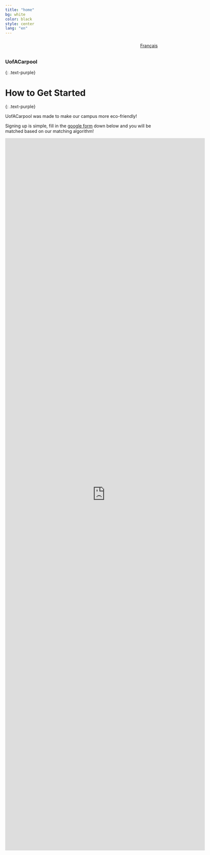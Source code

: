 ```yaml
---
title: "home"
bg: white
color: black
style: center
lang: "en"
---
```


<div style="text-align:right; padding: 10px 15px; font-size: 14px;">
  <span><a href="{{ '/fr/' | prepend: site.baseurl }}">Français</a></span>
</div>

### **UofACarpool**
{: .text-purple}

<span class="fa-stack subtlecircle" style="font-size:100px; background:rgba(255,166,0,0.1)">
  <i class="fa fa-circle fa-stack-2x text-white"></i>
  <i class="fa fa-bicycle fa-stack-1x text-orange"></i>
</span>

# How to Get Started
{: .text-purple}


UofACarpool was made to make our campus more eco-friendly!

Signing up is simple, fill in the [google form](https://forms.gle/56qjYjCgN5nAuGE39) down below and you will be matched based on our matching algorithm!

<div class="icontain">
  <iframe src="https://docs.google.com/forms/d/e/1FAIpQLSfDMrrW5bT5JcJeK2rNX3a5l-87-y1RaeH7sMAgAvUcx0Ghvg/viewform?embedded=true" width="640" height="2282" frameborder="0" marginheight="0" marginwidth="0">Loading…</iframe>
</div>